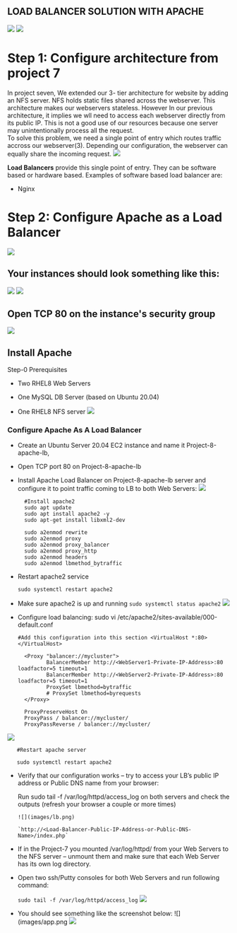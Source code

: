 ## LOAD BALANCER SOLUTION WITH APACHE
![](images/lb.png)
![](images/prerequisites-project8.png)
# **Step 1: Configure architecture from project 7**
In project seven, We extended our 3- tier architecture for website by adding an NFS server. NFS holds static files shared across the webserver. This architecture makes our webservers stateless. However In our previous architecture, it implies we wll need to access each webserver directly from its public IP. This is not a good use of our resources because one server may unintentionally process all the request.   
To solve this problem, we need a single point of entry which routes traffic accross our webserver(3). Depending our configuration, the webserver can equally share the incoming request.
![](images/prerequisites-project8.png)


**Load Balancers** provide this single point of entry. They can be software based or hardware based. Examples of software based load balancer are:

- Nginx

# **Step 2: Configure Apache as a Load Balancer**
![](images/apache%20installed.PNG)

## Your instances should look something like this: 
 ![](images/instances1.PNG)
![](images/instances.png)
  
## Open TCP 80 on the instance's security group
![](images/sg.png)

## Install Apache
Step-0 Prerequisites
- Two RHEL8 Web Servers

- One MySQL DB Server (based on Ubuntu 20.04)

- One RHEL8 NFS server
![](images/apache%20installed.PNG)

### Configure Apache As A Load Balancer

- Create an Ubuntu Server 20.04 EC2 instance and name it Project-8-apache-lb,

- Open TCP port 80 on Project-8-apache-lb

- Install Apache Load Balancer on Project-8-apache-lb server and configure it to point traffic coming to LB to both Web Servers:
![](images/Apached%20correctly%20installed.PNG)
    
        #Install apache2
        sudo apt update
        sudo apt install apache2 -y
        sudo apt-get install libxml2-dev

        sudo a2enmod rewrite
        sudo a2enmod proxy
        sudo a2enmod proxy_balancer
        sudo a2enmod proxy_http
        sudo a2enmod headers
        sudo a2enmod lbmethod_bytraffic

- Restart apache2 service
    
  `sudo systemctl restart apache2`
- Make sure apache2 is up and running
  `sudo systemctl status apache2`
  ![](images/Apache%20running%20status.PNG)
  
- Configure load balancing:
      sudo vi /etc/apache2/sites-available/000-default.conf

      #Add this configuration into this section <VirtualHost *:80>  </VirtualHost>
    
        <Proxy "balancer://mycluster">
               BalancerMember http://<WebServer1-Private-IP-Address>:80 loadfactor=5 timeout=1
               BalancerMember http://<WebServer2-Private-IP-Address>:80 loadfactor=5 timeout=1
               ProxySet lbmethod=bytraffic
               # ProxySet lbmethod=byrequests
        </Proxy>

        ProxyPreserveHost On
        ProxyPass / balancer://mycluster/
        ProxyPassReverse / balancer://mycluster/
![](images/load%20balancer%20IP.PNG)

       #Restart apache server

       sudo systemctl restart apache2
       
- Verify that our configuration works – try to access your LB’s public IP address or Public DNS name from your browser:
   
    Run sudo tail -f /var/log/httpd/access_log on both servers and check the outputs (refresh your browser a couple or more times)
    ```
  ![](images/lb.png)

  `http://<Load-Balancer-Public-IP-Address-or-Public-DNS-Name>/index.php`

- If in the Project-7 you mounted /var/log/httpd/ from your Web Servers to the NFS server – unmount them and make sure that each Web Server has its own log directory.

- Open two ssh/Putty consoles for both Web Servers and run following command:

  `sudo tail -f /var/log/httpd/access_log`
![](images/host%20file.PNG)


- You should see something like the screenshot below:
![](images/app.png
![](images/Tooling-Website-Infrastructure-wLB.png)